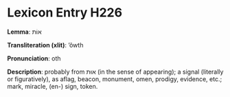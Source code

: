 # Lexicon Entry H226

**Lemma**: אוֹת

**Transliteration (xlit)**: ʼôwth

**Pronunciation**: oth

**Description**:
probably from אוּת (in the sense of appearing); a signal (literally or figuratively), as aflag, beacon, monument, omen, prodigy, evidence, etc.; mark, miracle, (en-) sign, token.

